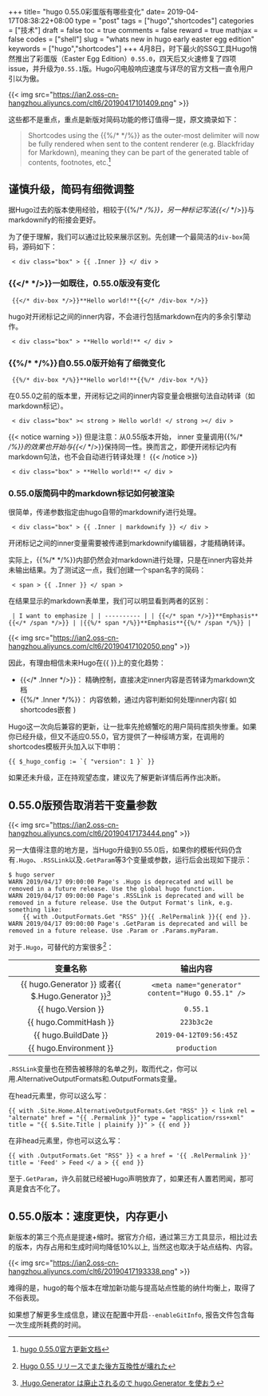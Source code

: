 +++
title= "hugo 0.55.0彩蛋版有哪些变化"
date= 2019-04-17T08:38:22+08:00
type = "post"
tags = ["hugo","shortcodes"]
categories = ["技术"]
draft = false
toc = true
comments = false
reward = true
mathjax = false
codes = ["shell"]
slug = "whats new in hugo early easter egg edition"
keywords = ["hugo","shortcodes"]
+++
4月8日，时下最火的SSG工具Hugo悄然推出了彩蛋版（Easter Egg Edition）`0.55.0`，四天后又火速修复了四项issue，并升级为`0.55.1`版。Hugo闪电般响应速度与详尽的官方文档一直令用户引以为傲。

{{< img src="https://ian2.oss-cn-hangzhou.aliyuncs.com/clt6/20190417101409.png" >}}

这些都不是重点，重点是新版对简码功能的修订值得一提，原文摘录如下：

>Shortcodes using the {{%/* */%}} as the outer-most delimiter will now be fully rendered when sent to the content renderer (e.g. Blackfriday for Markdown), meaning they can be part of the generated table of contents, footnotes, etc.[^1]

<!--more-->
## 谨慎升级，简码有细微调整

据Hugo过去的版本使用经验，相较于{{%/* */%}}，另一种标记写法{{</* */>}}与markdownify的衔接会更好。

为了便于理解，我们可以通过比较来展示区别。先创建一个最简洁的`div-box`简码，源码如下：

```shell
 < div class="box" > {{ .Inner }} </ div >
```
### {{</* */>}}一如既往，0.55.0版没有变化

```shell
 {{</* div-box */>}}**Hello world!**{{</* /div-box */>}}
```
 hugo对开闭标记之间的inner内容，不会进行包括markdown在内的多余引擎动作。

```shell
 < div class="box" > **Hello world!** </ div >
```

### {{%/* */%}}自0.55.0版开始有了细微变化
```shell
 {{%/* div-box */%}}**Hello world!**{{%/* /div-box */%}}
```
在0.55.0之前的版本里，开闭标记之间的inner内容变量会根据句法自动转译（如markdown标记）。

```shell
 < div class="box" >< strong > Hello world! </ strong ></ div >
```
{{< notice warning >}}
但是注意：从0.55版本开始， inner 变量调用{{%/* */%}}的效果也开始与{{</* */>}}保持同一性。换而言之，即便开闭标记内有markdown句法，也不会自动进行转译处理！
{{< /notice >}}

```shell
 < div class="box" > **Hello world!** </ div >
```
### 0.55.0版简码中的markdown标记如何被渲染

很简单，传递参数指定由hugo自带的markdownify进行处理。

```shell
 < div class="box" > {{ .Inner | markdownify }} </ div >
```
开闭标记之间的inner变量需要被传递到markdownify编辑器，才能精确转译。

实际上，{{%/* */%}}内部仍然会对markdown进行处理，只是在inner内容处并未输出结果。为了测试这一点，我们创建一个span名字的简码：

```shell
 < span > {{ .Inner }} </ span >
```
在结果显示的markdown表单里，我们可以明显看到两者的区别：

```shell
 | I want to emphasize | | ---------- | | {{</* span */>}}**Emphasis**{{</* /span */>}} | |{{%/* span */%}}**Emphasis**{{%/* /span */%}} |
```
{{< img src="https://ian2.oss-cn-hangzhou.aliyuncs.com/clt6/20190417102050.png" >}}

因此，有理由相信未来Hugo在{{ }}上的变化趋势：

- {{</* .Inner */>}}： 精确控制，直接决定inner内容是否转译为markdown文档
- {{%/* .Inner */%}}： 内容依赖，通过内容判断如何处理inner内容( 如shortcodes嵌套 )

Hugo这一次向后兼容的更新，让一批率先抢螃蟹吃的用户简码库损失惨重。如果你已经升级，但又不适应0.55.0，官方提供了一种绥靖方案，在调用的shortcodes模板开头加入以下申明：

```shell
{{ $_hugo_config := `{ "version": 1 }` }}
```

如果还未升级，正在持观望态度，建议先了解更新详情后再作出决断。

## 0.55.0版预告取消若干变量参数

{{< img src="https://ian2.oss-cn-hangzhou.aliyuncs.com/clt6/20190417173444.png" >}}

另一大值得注意的地方是，当Hugo升级到0.55.0后，如果你的模板代码仍含有`.Hugo`、`.RSSLink`以及`.GetParam`等3个变量或参数，运行后会出现如下提示：

```shell
$ hugo server
WARN 2019/04/17 09:00:00 Page's .Hugo is deprecated and will be removed in a future release. Use the global hugo function.
WARN 2019/04/17 09:00:00 Page's .RSSLink is deprecated and will be removed in a future release. Use the Output Format's link, e.g. something like:
    {{ with .OutputFormats.Get "RSS" }}{{ .RelPermalink }}{{ end }}.
WARN 2019/04/17 09:00:00 Page's .GetParam is deprecated and will be removed in a future release. Use .Param or .Params.myParam.
```

对于`.Hugo`，可替代的方案很多[^2]：

| 变量名称 | 输出内容 |
| :-: | :-: |
| {{ hugo.Generator }} 或者{{ $.Hugo.Generator }}[^3]| `<meta name="generator" content="Hugo 0.55.1" />` |
| {{ hugo.Version }} | `0.55.1` |
| {{ hugo.CommitHash }} | `223b3c2e` |
| {{ hugo.BuildDate }} | `2019-04-12T09:56:45Z` |
| {{ hugo.Environment }} | `production` |

`.RSSLink`变量也在预告被移除的名单之列，取而代之，你可以用.AlternativeOutputFormats和.OutputFormats变量。

在head元素里，你可以这么写：

```shell
{{ with .Site.Home.AlternativeOutputFormats.Get "RSS" }} < link rel = "alternate" href = "{{ .Permalink }}" type = "application/rss+xml" title = "{{ $.Site.Title | plainify }}" > {{ end }}
```
在非head元素里，你也可以这么写：

```shell
{{ with .OutputFormats.Get "RSS" }} < a href = '{{ .RelPermalink }}' title = 'Feed' > Feed </ a > {{ end }}
```

至于`.GetParam`，许久前就已经被Hugo声明放弃了，如果还有人置若罔闻，那可真是食古不化了。

## 0.55.0版本：速度更快，内存更小

新版本的第三个亮点是提速+缩时。据官方介绍，通过第三方工具显示，相比过去的版本，内存占用和生成时间均降低10%以上, 当然这也取决于站点结构、内容。

{{< img src="https://ian2.oss-cn-hangzhou.aliyuncs.com/clt6/20190417193338.png" >}}

难得的是，hugo的每个版本在增加新功能与提高站点性能的纳什均衡上，取得了不俗表现。

如果想了解更多生成信息，建议在配置中开启`--enableGitInfo`, 报告文件包含每一次生成所耗费的时间。

[^1]: [hugo 0.55.0官方更新文档](https://gohugo.io/news/0.55.0-relnotes/)
[^2]: [Hugo 0.55 リリースでまた後方互換性が壊れた](https://text.baldanders.info/hugo/broken-backward-compatibility-by-hugo-0_55/)
[^3]: [.Hugo.Generator は廃止されるので hugo.Generator を使おう](https://qiita.com/peaceiris/items/b6d611e184b2f28cc0ab)
